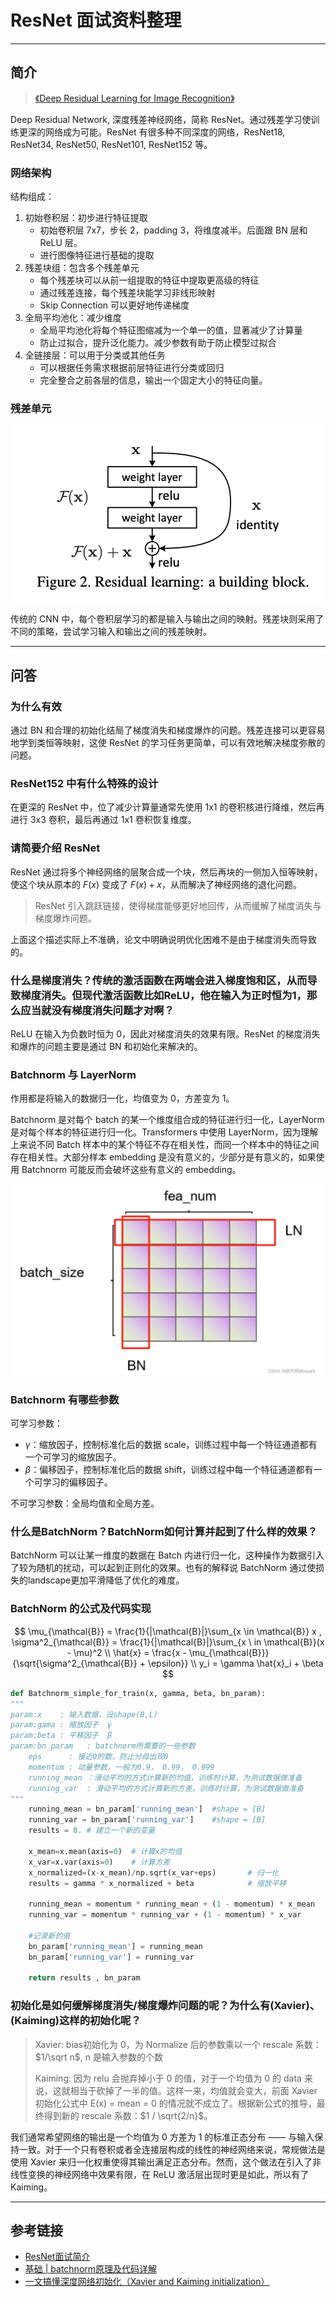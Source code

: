 # ResNet 面试资料整理

---

## 简介

> [《Deep Residual Learning for Image Recognition》](https://arxiv.org/pdf/1512.03385)

Deep Residual Network, 深度残差神经网络，简称 ResNet。通过残差学习使训练更深的网络成为可能。ResNet 有很多种不同深度的网络，ResNet18, ResNet34, ResNet50, ResNet101, ResNet152 等。

### 网络架构

结构组成：

1. 初始卷积层：初步进行特征提取
   - 初始卷积层 7x7，步长 2，padding 3，将维度减半。后面跟 BN 层和 ReLU 层。
   - 进行图像特征进行基础的提取
2. 残差块组：包含多个残差单元
   - 每个残差块可以从前一组提取的特征中提取更高级的特征
   - 通过残差连接，每个残差块能学习非线形映射
   - Skip Connection 可以更好地传递梯度
3. 全局平均池化：减少维度
   - 全局平均池化将每个特征图缩减为一个单一的值，显著减少了计算量
   - 防止过拟合，提升泛化能力。减少参数有助于防止模型过拟合
4. 全链接层：可以用于分类或其他任务
   - 可以根据任务需求根据前层特征进行分类或回归
   - 完全整合之前各层的信息，输出一个固定大小的特征向量。

### 残差单元

![](./assets/residual.png)

传统的 CNN 中，每个卷积层学习的都是输入与输出之间的映射。残差块则采用了不同的策略，尝试学习输入和输出之间的残差映射。

---

## 问答

### 为什么有效

通过 BN 和合理的初始化结局了梯度消失和梯度爆炸的问题。残差连接可以更容易地学到类恒等映射，这使 ResNet 的学习任务更简单，可以有效地解决梯度弥散的问题。

### ResNet152 中有什么特殊的设计

在更深的 ResNet 中，位了减少计算量通常先使用 1x1 的卷积核进行降维，然后再进行 3x3 卷积，最后再通过 1x1 卷积恢复维度。

### 请简要介绍 ResNet

ResNet 通过将多个神经网络的层聚合成一个块，然后再块的一侧加入恒等映射，使这个块从原本的 $F(x)$ 变成了 $F(x)+x$，从而解决了神经网络的退化问题。

> ResNet 引入跳跃链接，使得梯度能够更好地回传，从而缓解了梯度消失与梯度爆炸问题。

上面这个描述实际上不准确，论文中明确说明优化困难不是由于梯度消失而导致的。

### 什么是梯度消失？传统的激活函数在两端会进入梯度饱和区，从而导致梯度消失。但现代激活函数比如ReLU，他在输入为正时恒为1，那么应当就没有梯度消失问题才对啊？

ReLU 在输入为负数时恒为 0，因此对梯度消失的效果有限。ResNet 的梯度消失和爆炸的问题主要是通过 BN 和初始化来解决的。

### Batchnorm 与 LayerNorm

作用都是将输入的数据归一化，均值变为 $0$，方差变为 $1$。

Batchnorm 是对每个 batch 的某一个维度组合成的特征进行归一化，LayerNorm 是对每个样本的特征进行归一化。Transformers 中使用 LayerNorm，因为理解上来说不同 Batch 样本中的某个特征不存在相关性，而同一个样本中的特征之间存在相关性。大部分样本 embedding 是没有意义的，少部分是有意义的，如果使用 Batchnorm 可能反而会破坏这些有意义的 embedding。

![](./assets/batch-layer-norm.png)

### Batchnorm 有哪些参数

可学习参数：

- $\gamma$：缩放因子，控制标准化后的数据 scale，训练过程中每一个特征通道都有一个可学习的缩放因子。
- $\beta$：偏移因子，控制标准化后的数据 shift，训练过程中每一个特征通道都有一个可学习的偏移因子。

不可学习参数：全局均值和全局方差。

### 什么是BatchNorm？BatchNorm如何计算并起到了什么样的效果？

BatchNorm 可以让某一维度的数据在 Batch 内进行归一化，这种操作为数据引入了较为随机的扰动，可以起到正则化的效果。也有的解释说 BatchNorm 通过使损失的landscape更加平滑降低了优化的难度。

### BatchNorm 的公式及代码实现

$$
\mu_{\mathcal{B}} = \frac{1}{|\mathcal{B}|}\sum_{x \in \mathcal{B}} x , \sigma^2_{\mathcal{B}} = \frac{1}{|\mathcal{B}|}\sum_{x \ in \mathcal{B}}(x - \mu)^2 \\
\hat{x} = \frac{x - \mu_{\mathcal{B}}}{\sqrt{\sigma^2_{\mathcal{B}} + \epsilon}} \\
y_i = \gamma \hat{x}_i + \beta
$$

```python
def Batchnorm_simple_for_train(x, gamma, beta, bn_param):
"""
param:x    : 输入数据，设shape(B,L)
param:gama : 缩放因子  γ
param:beta : 平移因子  β
param:bn_param   : batchnorm所需要的一些参数
    eps      : 接近0的数，防止分母出现0
    momentum : 动量参数，一般为0.9， 0.99， 0.999
    running_mean ：滑动平均的方式计算新的均值，训练时计算，为测试数据做准备
    running_var  : 滑动平均的方式计算新的方差，训练时计算，为测试数据做准备
"""
    running_mean = bn_param['running_mean']  #shape = [B]
    running_var = bn_param['running_var']    #shape = [B]
    results = 0. # 建立一个新的变量

    x_mean=x.mean(axis=0)  # 计算x的均值
    x_var=x.var(axis=0)    # 计算方差
    x_normalized=(x-x_mean)/np.sqrt(x_var+eps)       # 归一化
    results = gamma * x_normalized + beta            # 缩放平移

    running_mean = momentum * running_mean + (1 - momentum) * x_mean
    running_var = momentum * running_var + (1 - momentum) * x_var

    #记录新的值
    bn_param['running_mean'] = running_mean
    bn_param['running_var'] = running_var

    return results , bn_param
```

### 初始化是如何缓解梯度消失/梯度爆炸问题的呢？为什么有\(Xavier\)、\(Kaiming\)这样的初始化呢？

> Xavier: bias初始化为 0，为 Normalize 后的参数乘以一个 rescale 系数：$1/\sqrt n$, n 是输入参数的个数
>
> Kaiming: 因为 relu 会抛弃掉小于 0 的值，对于一个均值为 0 的 data 来说，这就相当于砍掉了一半的值。这样一来，均值就会变大，前面 Xavier 初始化公式中 E(x) = mean = 0 的情况就不成立了。根据新公式的推导，最终得到新的 rescale 系数：$1 / \sqrt{2/n}$。

我们通常希望网络的输出是一个均值为 $0$ 方差为 $1$ 的标准正态分布 —— 与输入保持一致。对于一个只有卷积或者全连接层构成的线性的神经网络来说，常规做法是使用 Xavier 来归一化权重使得其输出满足正态分布。然而，这个做法在引入了非线性变换的神经网络中效果有限，在 ReLU 激活层出现时更是如此，所以有了 Kaiming。

---

## 参考链接

- [ResNet面试简介](https://zyc.ai/sketch/career/interview_resnet/#_4)
- [基础 | batchnorm原理及代码详解](https://www.cnblogs.com/adong7639/p/9145911.html)
- [一文搞懂深度网络初始化（Xavier and Kaiming initialization）](https://cloud.tencent.com/developer/article/1587082)
